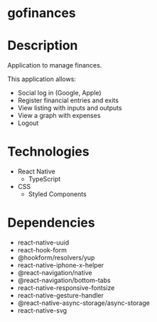 # gofinances

# Description
Application to manage finances.

This application allows: 
  * Social log in  (Google, Apple)
  * Register financial entries and exits
  * View listing with inputs and outputs
  * View a graph with expenses
  * Logout
 

# Technologies
  * React Native
    * TypeScript  
  * CSS
    * Styled Components

# Dependencies
  * react-native-uuid
  * react-hook-form
  * @hookform/resolvers/yup
  * react-native-iphone-x-helper
  * @react-navigation/native
  * @react-navigation/bottom-tabs  
  * react-native-responsive-fontsize
  * react-native-gesture-handler
  * @react-native-async-storage/async-storage
  * react-native-svg
  
